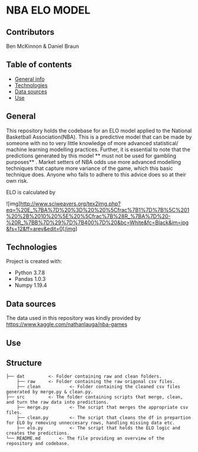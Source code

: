 # **NBA ELO MODEL**

## **Contributors**
Ben McKinnon & Daniel Braun

## **Table of contents**
* [General info](#general-info)
* [Technologies](#technologies)
* [Data sources](#data-sources)
* [Use](#use)

## **General**
This repository holds the codebase for an ELO model applied to the National Basketball Association(NBA). This is a predictive model that can be made by someone with no to very little knowledge of more advanced statistical/ machine learning modelling practices. Further, it is essential to note that the predictions generated by this model ** must not be used for gambling purposes** . Market setters of NBA odds use more advanced modelling techniques that capture more variance of the game, which this basic technique does. Anyone who fails to adhere to this advice does so at their own risk.

ELO is calculated by 

![img]http://www.sciweavers.org/tex2img.php?eq=%20E_%7BA%7D%20%3D%20%20%5Cfrac%7B1%7D%7B%5C%201%20%2B%2010%20%5E%20%5Cfrac%7B%28R_%7BA%7D%20-%20R_%7BB%7D%29%7D%7B400%7D%20&bc=White&fc=Black&im=jpg&fs=12&ff=arev&edit=0[/img]

## **Technologies**
Project is created with:
  * Python 3.7.8
  * Pandas 1.0.3
  * Numpy 1.19.4

## **Data sources**
The data used in this repository was kindly provided by https://www.kaggle.com/nathanlauga/nba-games

## Use

## Structure
    ├── dat   		<- Folder containing raw and clean folders.
        ├── raw		<- Folder containing the raw origonal csv files.
        ├── clean    		<- Folder containing the cleaned csv files generated by merge.py & clean.py.
    ├── src    		<- The folder containing scripts that merge, clean, and turn the raw data into predictions.
        ├── merge.py    	<- The script that merges the appropriate csv files.
        ├── clean.py 		<- The script that cleans the df in prepartion for ELO by removing unneccesary rows, handling missing data etc.
        ├── elo.py  		<- The script that holds the ELO logic and creates the predictions.
    └── README.md     	<- The file providing an overview of the repository and codebase.

